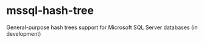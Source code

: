 # mssql-hash-tree
General-purpose hash trees support for Microsoft SQL Server databases (in development)
